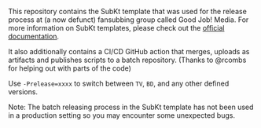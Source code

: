 This repository contains the SubKt template that was used for the release process at (a now defunct) fansubbing group called Good Job! Media.
For more information on SubKt templates, please check out the [official documentation](https://github.com/Myaamori/SubKt?tab=readme-ov-file#table-of-contents).

It also additionally contains a CI/CD GitHub action that merges, uploads as artifacts and publishes scripts to a batch repository. (Thanks to @rcombs for helping out with parts of the code)

Use `-Prelease=xxxx` to switch between `TV`, `BD`, and any other defined versions.

Note: The batch releasing process in the SubKt template has not been used in a production setting so you may encounter some unexpected bugs.